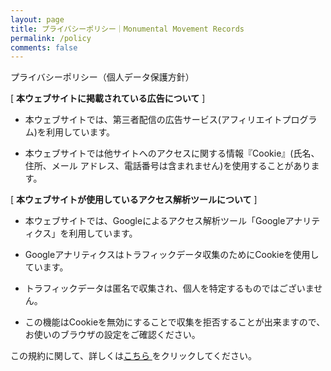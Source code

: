 ```yaml
---
layout: page
title: プライバシーポリシー｜Monumental Movement Records
permalink: /policy
comments: false
---
```


プライバシーポリシー（個人データ保護方針）

[ **本ウェブサイトに掲載されている広告について** ]


- 本ウェブサイトでは、第三者配信の広告サービス(アフィリエイトプログラム)を利用しています。

- 本ウェブサイトでは他サイトへのアクセスに関する情報『Cookie』(氏名、住所、メール アドレス、電話番号は含まれません)を使用することがあります。


[ **本ウェブサイトが使用しているアクセス解析ツールについて** ]
 
- 本ウェブサイトでは、Googleによるアクセス解析ツール「Googleアナリティクス」を利用しています。

- Googleアナリティクスはトラフィックデータ収集のためにCookieを使用しています。

- トラフィックデータは匿名で収集され、個人を特定するものではございません。

- この機能はCookieを無効にすることで収集を拒否することが出来ますので、お使いのブラウザの設定をご確認ください。

この規約に関して、詳しくは<a href="https://marketingplatform.google.com/about/analytics/terms/jp/" target="_blank">こちら </a>をクリックしてください。

